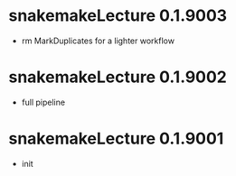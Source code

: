 # snakemakeLecture 0.1.9003
* rm MarkDuplicates for a lighter workflow

# snakemakeLecture 0.1.9002
* full pipeline

# snakemakeLecture 0.1.9001
* init
